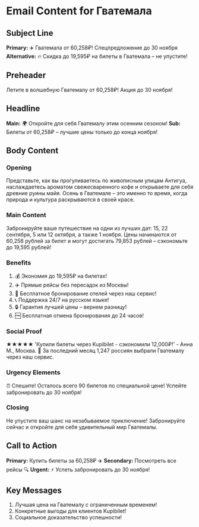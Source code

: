 # Email Content for Гватемала

## Subject Line
**Primary:** ✈️ Гватемала от 60,258₽! Спецпредложение до 30 ноября
**Alternative:** 🔥 Скидка до 19,595₽ на билеты в Гватемала – не упустите!

## Preheader
Летите в волшебную Гватемалу от 60,258₽! Акция до 30 ноября!

## Headline
**Main:** 🌍 Откройте для себя Гватемалу этим осенним сезоном!
**Sub:** Билеты от 60,258₽ – лучшие цены только до конца ноября!

## Body Content

### Opening
Представьте, как вы прогуливаетесь по живописным улицам Антигуа, наслаждаетесь ароматом свежесваренного кофе и открываете для себя древние руины майя. Осень в Гватемале – это именно то время, когда природа и культура раскрываются в своей красе.

### Main Content
Забронируйте ваше путешествие на одни из лучших дат: 15, 22 сентября, 5 или 12 октября, а также 1 ноября. Цены начинаются от 60,258 рублей за билет и могут достигать 79,853 рублей – сэкономьте до 19,595 рублей!

### Benefits
1. 💰 Экономия до 19,595₽ на билетах!
2. ✈️ Прямые рейсы без пересадок из Москвы!
3. 🏨 Бесплатное бронирование отелей через наш сервис!
4. 📞 Поддержка 24/7 на русском языке!
5. 🔒 Гарантия лучшей цены – вернем разницу!
6. 🆓 Бесплатная отмена бронирования до 24 часов!

### Social Proof
★★★★★ 'Купили билеты через Kupibilet - сэкономили 12,000₽!' - Анна М., Москва. 🎯 За последний месяц 1,247 россиян выбрали Гватемалу через наш сервис.

### Urgency Elements
⏰ Спешите! Осталось всего 90 билетов по специальной цене! Успейте забронировать до 30 ноября!

### Closing
Не упустите ваш шанс на незабываемое приключение! Забронируйте сейчас и откройте для себя удивительный мир Гватемалы.

## Call to Action
**Primary:** Купить билеты за 60,258₽ ✈️
**Secondary:** Посмотреть все рейсы 🔍
**Urgent:** ⚡ Успеть забронировать до 30 ноября!

## Key Messages
1. Лучшая цена на Гватемалу с ограниченным временем!
2. Конкретные выгоды для клиентов Kupibilet!
3. Социальное доказательство успешности!
